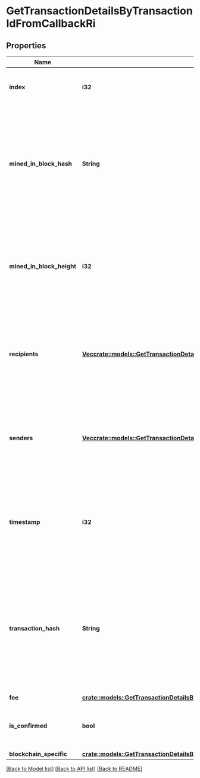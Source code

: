 # GetTransactionDetailsByTransactionIdFromCallbackRi

## Properties

Name | Type | Description | Notes
------------ | ------------- | ------------- | -------------
**index** | **i32** | Represents the index position of the transaction in the specific block. | 
**mined_in_block_hash** | **String** | Represents the hash of the block where this transaction was mined/confirmed for first time. The hash is defined as a cryptographic digital fingerprint made by hashing the block header twice through the SHA256 algorithm. | 
**mined_in_block_height** | **i32** | Represents the hight of the block where this transaction was mined/confirmed for first time. The height is defined as the number of blocks in the blockchain preceding this specific block. | 
**recipients** | [**Vec<crate::models::GetTransactionDetailsByTransactionIdFromCallbackRiRecipients>**](GetTransactionDetailsByTransactionIDFromCallbackRI_recipients.md) | Represents a list of recipient addresses with the respective amounts. In account-based protocols like Ethereum there is only one address in this list. | 
**senders** | [**Vec<crate::models::GetTransactionDetailsByTransactionIdFromCallbackRiSenders>**](GetTransactionDetailsByTransactionIDFromCallbackRI_senders.md) | Represents a list of sender addresses with the respective amounts. In account-based protocols like Ethereum there is only one address in this list. | 
**timestamp** | **i32** | Defines the exact date/time in Unix Timestamp when this transaction was mined, confirmed or first seen in Mempool, if it is unconfirmed. | 
**transaction_hash** | **String** | Represents the same as transactionId for account-based protocols like Ethereum, while it could be different in UTXO-based protocols like Bitcoin. E.g., in UTXO-based protocols hash is different from transactionId for SegWit transactions. | 
**fee** | [**crate::models::GetTransactionDetailsByTransactionIdFromCallbackRiFee**](GetTransactionDetailsByTransactionIDFromCallbackRI_fee.md) |  | 
**is_confirmed** | **bool** | Represents the state of the transaction whether it is confirmed or not confirmed. | 
**blockchain_specific** | [**crate::models::GetTransactionDetailsByTransactionIdFromCallbackRibs**](GetTransactionDetailsByTransactionIDFromCallbackRIBS.md) |  | 

[[Back to Model list]](../README.md#documentation-for-models) [[Back to API list]](../README.md#documentation-for-api-endpoints) [[Back to README]](../README.md)


